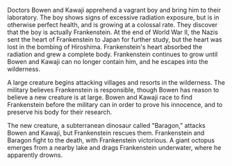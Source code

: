 <!-- Frankenstein Conquers the World (1965) -->

Doctors Bowen and Kawaji apprehend a vagrant boy and bring him to their laboratory. The boy shows signs of excessive radiation exposure, but is in otherwise perfect health, and is growing at a colossal rate. They discover that the boy is actually Frankenstein. At the end of World War II, the Nazis sent the heart of Frankenstein to Japan for further study, but the heart was lost in the bombing of Hiroshima. Frankenstein's heart absorbed the radiation and grew a complete body. Frankenstein continues to grow until Bowen and Kawaji can no longer contain him, and he escapes into the wilderness.

A large creature begins attacking villages and resorts in the wilderness. The military believes Frankenstein is responsible, though Bowen has reason to believe a new creature is at large. Bowen and Kawaji race to find Frankenstein before the military can in order to prove his innocence, and to preserve his body for their research.

The new creature, a subterranean dinosaur called "Baragon," attacks Bowen and Kawaji, but Frankenstein rescues them. Frankenstein and Baragon fight to the death, with Frankenstein victorious. A giant octopus emerges from a nearby lake and drags Frankenstein underwater, where he apparently drowns.